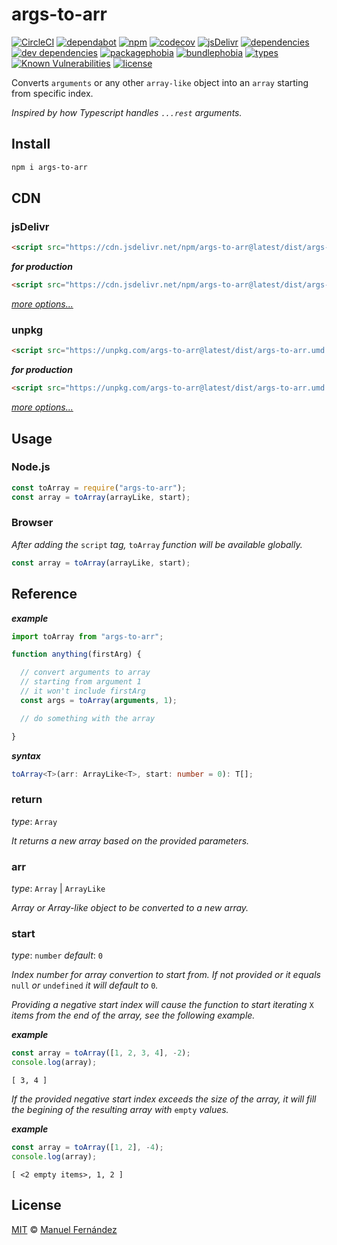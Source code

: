 # args-to-arr

[![CircleCI](https://circleci.com/gh/manferlo81/args-to-arr.svg?style=svg)](https://circleci.com/gh/manferlo81/args-to-arr) [![dependabot](https://api.dependabot.com/badges/status?host=github&repo=manferlo81/args-to-arr)](https://dependabot.com) [![npm](https://badgen.net/npm/v/args-to-arr)](https://www.npmjs.com/package/args-to-arr) [![codecov](https://codecov.io/gh/manferlo81/args-to-arr/branch/master/graph/badge.svg)](https://codecov.io/gh/manferlo81/args-to-arr) [![jsDelivr](https://data.jsdelivr.com/v1/package/npm/args-to-arr/badge?style=rounded)](https://www.jsdelivr.com/package/npm/args-to-arr) [![dependencies](https://badgen.net/david/dep/manferlo81/args-to-arr)](https://david-dm.org/manferlo81/args-to-arr) [![dev dependencies](https://badgen.net/david/dev/manferlo81/args-to-arr)](https://david-dm.org/manferlo81/args-to-arr?type=dev) [![packagephobia](https://badgen.net/packagephobia/install/args-to-arr)](https://packagephobia.now.sh/result?p=args-to-arr) [![bundlephobia](https://badgen.net/bundlephobia/min/args-to-arr)](https://bundlephobia.com/result?p=args-to-arr) [![types](https://img.shields.io/npm/types/args-to-arr.svg)](https://github.com/microsoft/typescript) [![Known Vulnerabilities](https://snyk.io/test/github/manferlo81/args-to-arr/badge.svg?targetFile=package.json)](https://snyk.io/test/github/manferlo81/args-to-arr?targetFile=package.json) [![license](https://badgen.net/github/license/manferlo81/args-to-arr)](LICENSE)

Converts `arguments` or any other `array-like` object into an `array` starting from specific index.

*Inspired by how Typescript handles `...rest` arguments.*

## Install

```bash
npm i args-to-arr
```

## CDN

### jsDelivr

```html
<script src="https://cdn.jsdelivr.net/npm/args-to-arr@latest/dist/args-to-arr.umd.js"></script>
```

***for production***

```html
<script src="https://cdn.jsdelivr.net/npm/args-to-arr@latest/dist/args-to-arr.umd.min.js"></script>
```

*[more options...](https://www.jsdelivr.com/package/npm/args-to-arr?version=latest)*

### unpkg

```html
<script src="https://unpkg.com/args-to-arr@latest/dist/args-to-arr.umd.js"></script>
```

***for production***

```html
<script src="https://unpkg.com/args-to-arr@latest/dist/args-to-arr.umd.min.js"></script>
```

*[more options...](https://unpkg.com/args-to-arr@latest/)*

## Usage

### Node.js

```javascript
const toArray = require("args-to-arr");
const array = toArray(arrayLike, start);
```

### Browser

*After adding the* `script` *tag,* `toArray` *function will be available globally.*

```javascript
const array = toArray(arrayLike, start);
```

## Reference

***example***

```javascript
import toArray from "args-to-arr";

function anything(firstArg) {

  // convert arguments to array
  // starting from argument 1
  // it won't include firstArg
  const args = toArray(arguments, 1);

  // do something with the array

}
```

***syntax***

```typescript
toArray<T>(arr: ArrayLike<T>, start: number = 0): T[];
```

### return

*type*: `Array`

*It returns a new array based on the provided parameters.*

### arr

*type*: `Array` | `ArrayLike`

*Array or Array-like object to be converted to a new array.*

### start

*type*: `number`
*default*: `0`

*Index number for array convertion to start from. If not provided or it equals* `null` *or* `undefined` *it will default to* `0`*.*

*Providing a negative start index will cause the function to start iterating* `X` *items from the end of the array, see the following example.*

***example***

```javascript
const array = toArray([1, 2, 3, 4], -2);
console.log(array);
```

```console
[ 3, 4 ]
```

*If the provided negative start index exceeds the size of the array, it will fill the begining of the resulting array with* `empty` *values.*

***example***

```javascript
const array = toArray([1, 2], -4);
console.log(array);
```

```console
[ <2 empty items>, 1, 2 ]
```

## License

[MIT](LICENSE) &copy; [Manuel Fernández](https://github.com/manferlo81)
